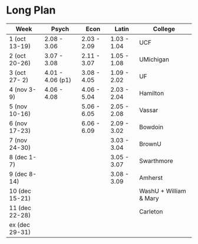 # Long Plan 
| Week           | Psych            | Econ        | Latin       | College                |
|----------------|------------------|-------------|-------------|------------------------|
| 1  (oct 13-19) | 2.08 - 3.06      | 2.03 - 2.09 | 1.03 - 1.04 | UCF                    |
| 2  (oct 20-26) | 3.07 - 3.08      | 2.11 - 3.07 | 1.05 - 1.08 | UMichigan              |
| 3  (oct 27- 2) | 4.01 - 4.06 (p1) | 3.08 - 4.05 | 1.09 - 2.02 | UF                     |
| 4  (nov  3- 9) | 4.06 - 4.08      | 4.06 - 5.04 | 2.03 - 2.04 | Hamilton               |
| 5  (nov 10-16) |                  | 5.06 - 6.05 | 2.05 - 2.08 | Vassar                 |
| 6  (nov 17-23) |                  | 6.06 - 6.09 | 2.09 - 3.02 | Bowdoin                |
| 7  (nov 24-30) |                  |             | 3.03 - 3.04 | BrownU                 |
| 8  (dec  1- 7) |                  |             | 3.05 - 3.07 | Swarthmore             |
| 9  (dec  8-14) |                  |             | 3.08 - 3.09 | Amherst                |
| 10 (dec 15-21) |                  |             |             | WashU + William & Mary |
| 11 (dec 22-28) |                  |             |             | Carleton               |
| ex (dec 29-31) |                  |             |             |                        |

